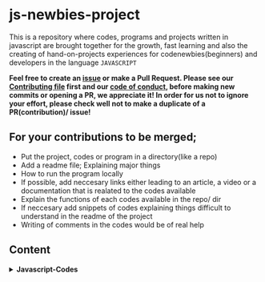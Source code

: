 # js-newbies-project

This is a repository where codes, programs and projects written in javascript are brought together for the growth, fast learning and also the creating of hand-on-projects
experiences for codenewbies(beginners) and developers in the language `JAVASCRIPT`

**Feel free to create an [issue](https://github.com/chryz-hub/js-projects/issues) or make a Pull Request. Please see our
[Contributing file](https://github.com/chryz-hub/js-projects/blob/master/CONTRIBUTING.md)
first and our [code of conduct](https://github.com/chryz-hub/js-projects/blob/master/CODE_OF_CONDUCT.md), before making new commits or opening a PR, we appreciate it!
In order for us not to ignore your effort, please check well not to make a duplicate of a PR(contribution)/ issue!**

## For your contributions to be merged;

- Put the project, codes or program in a directory(like a repo)
- Add a readme file; Explaining major things
- How to run the program locally
- If possible, add neccesary links either leading to an article, a video or a documentation that is realated to the codes available
- Explain the functions of each codes available in the repo/ dir
- If neccesary add snippets of codes explaining things difficult to understand in the readme of the project
- Writing of comments in the codes would be of real help

## Content

<details>
<summary>
<strong> Javascript-Codes</strong>
</summary>
    <ul>
        <li><a href="./all-javascript-codes/background_generator/README.md">Background-Generator   </a></li>
   </ul>
</details>
